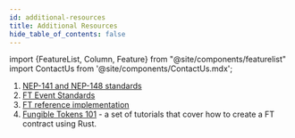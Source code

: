 ```yaml
---
id: additional-resources
title: Additional Resources
hide_table_of_contents: false
---
```


import {FeatureList, Column, Feature} from "@site/components/featurelist"
import ContactUs from '@site/components/ContactUs.mdx';

1. [NEP-141 and NEP-148 standards](https://nomicon.io/Standards/Tokens/FungibleToken/)
2. [FT Event Standards](https://nomicon.io/Standards/Tokens/FungibleToken/Event)
3. [FT reference implementation](https://github.com/near-examples/FT)
4. [Fungible Tokens 101](../../3.tutorials/fts/0-intro.md) - a set of tutorials that cover how to create a FT contract using Rust.